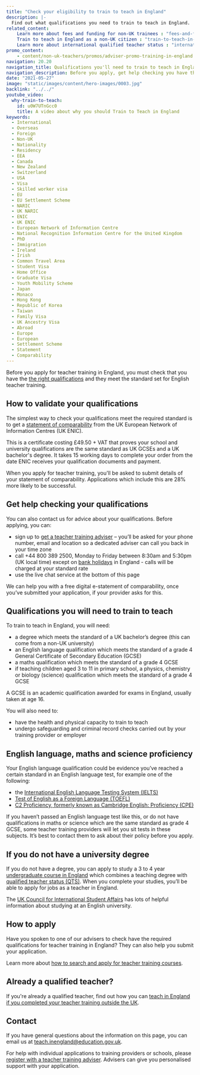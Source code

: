 ```yaml
---
title: "Check your eligibility to train to teach in England"
description: |-
  Find out what qualifications you need to train to teach in England. 
related_content:
    Learn more about fees and funding for non-UK trainees : "fees-and-funding-for-non-uk-trainees"
    Train to teach in England as a non-UK citizen : "train-to-teach-in-england-as-an-international-student"
    Learn more about international qualified teacher status : "international-qualified-teacher-status"
promo_content:
    - content/non-uk-teachers/promos/adviser-promo-training-in-england
navigation: 20.20
navigation_title: Qualifications you'll need to train to teach in England
navigation_description: Before you apply, get help checking you have the correct qualifications for English teacher training.
date: "2021-05-27"
image: "static/images/content/hero-images/0003.jpg"
backlink: "../../"
youtube_video:
  why-train-to-teach:
    id: u0W7UTnGcc0
    title: A video about why you should Train to Teach in England
keywords:
  - International
  - Overseas
  - Foreign
  - Non-UK
  - Nationality
  - Residency
  - EEA
  - Canada
  - New Zealand
  - Switzerland
  - USA
  - Visa
  - Skilled worker visa
  - EU
  - EU Settlement Scheme
  - NARIC
  - UK NARIC
  - ENIC
  - UK ENIC
  - European Network of Information Centre
  - National Recognition Information Centre for the United Kingdom
  - PhD
  - Immigration
  - Ireland
  - Irish
  - Common Travel Area
  - Student Visa
  - Home Office
  - Graduate Visa
  - Youth Mobility Scheme
  - Japan
  - Monaco
  - Hong Kong
  - Republic of Korea
  - Taiwan
  - Family Visa
  - UK Ancestry Visa
  - Abroad
  - Europe
  - European
  - Settlement Scheme
  - Statement
  - Comparability
---
```


Before you apply for teacher training in England, you must check that you have the [the right qualifications](#qualifications-you-will-need-to-train-to-teach) and they meet the standard set for English teacher training. 
 
## How to validate your qualifications

The simplest way to check your qualifications meet the required standard is to get a [statement of comparability](https://enic.org.uk/Qualifications/SOC/Default.aspx) from the UK European Network of Information Centres (UK ENIC). 

This is a certificate costing £49.50 + VAT that proves your school and university qualifications are the same standard as UK GCSEs and a UK bachelor's degree. It takes 15 working days to complete your order from the date ENIC receives your qualification documents and payment.

When you apply for teacher training, you'll be asked to submit details of your statement of comparability. Applications which include this are 28% more likely to be successful. 


## Get help checking your qualifications

You can also contact us for advice about your qualifications. Before applying, you can:

* sign up to [get a teacher training adviser](/teacher-training-adviser/sign_up/identity) – you’ll be asked for your phone number, email and location so a dedicated adviser can call you back in your time zone
* call +44 800 389 2500, Monday to Friday between 8:30am and 5:30pm (UK local time) except on [bank holidays](https://www.gov.uk/bank-holidays) in England - calls will be charged at your standard rate
* use the live chat service at the bottom of this page

We can help you with a free digital e-statement of comparability, once you’ve submitted your application, if your provider asks for this.


## Qualifications you will need to train to teach

To train to teach in England, you will need:

* a degree which meets the standard of a UK bachelor’s degree (this can come from a non-UK university)
* an English language qualification which meets the standard of a grade 4 General Certificate of Secondary Education (GCSE)
* a maths qualification which meets the standard of a grade 4 GCSE
* if teaching children aged 3 to 11 in primary school, a physics, chemistry or biology (science) qualification which meets the standard of a grade 4 GCSE

A GCSE is an academic qualification awarded for exams in England, usually taken at age 16.

You will also need to:

* have the health and physical capacity to train to teach
* undergo safeguarding and criminal record checks carried out by your training provider or employer

## English language, maths and science proficiency

Your English language qualification could be evidence you’ve reached a certain standard in an English language test, for example one of the following: 

* the [International English Language Testing System (IELTS)](https://www.ielts.org/)
* [Test of English as a Foreign Language (TOEFL)](https://www.ets.org/toefl)
* [C2 Proficiency, formerly known as Cambridge English: Proficiency (CPE)](https://www.cambridgeenglish.org/exams-and-tests/proficiency/)  

If you haven’t passed an English language test like this, or do not have qualifications in maths or science which are the same standard as grade 4 GCSE, some teacher training providers will let you sit tests in these subjects. It’s best to contact them to ask about their policy before you apply. 

## If you do not have a university degree

If you do not have a degree, you can apply to study a 3 to 4 year [undergraduate course in England](https://www.ucas.com/postgraduate/teacher-training/applying-teacher-training/find-teacher-training-programmes) which combines a teaching degree with [qualified teacher status (QTS)](https://www.gov.uk/guidance/qualified-teacher-status-qts). When you complete your studies, you’ll be able to apply for jobs as a teacher in England.

The [UK Council for International Student Affairs](https://www.ukcisa.org.uk/) has lots of helpful information about studying at an English university.

## How to apply

Have you spoken to one of our advisers to check have the required qualifications for teacher training in England? They can also help you submit your application. 

Learn more about [how to search and apply for teacher training courses](/non-uk-teachers/train-to-teach-in-england-as-an-international-student/#search-and-apply-for-teacher-training-courses).

## Already a qualified teacher?

If you're already a qualified teacher, find out how you can [teach in England if you completed your teacher training outside the UK](/non-uk-teachers/teach-in-england-if-you-trained-overseas).

## Contact

If you have general questions about the information on this page, you can email us at teach.inengland@education.gov.uk.

For help with individual applications to training providers or schools, please [register with a teacher training adviser](/teacher-training-adviser/sign_up/identity). Advisers can give you personalised support with your application.
